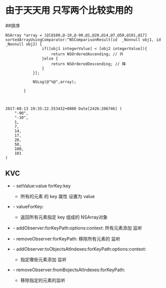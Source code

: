 # 由于天天用 只写两个比较实用的


##排序

```objc
NSArray *array = [@[@100,@-10,@-90,@1,@20,@14,@7,@50,@101,@17] sortedArrayUsingComparator:^NSComparisonResult(id  _Nonnull obj1, id  _Nonnull obj2) {
                if([obj1 integerValue] < [obj2 integerValue]){
                    return NSOrderedAscending; // 升
                }else {
                    return NSOrderedDescending; // 降
                }
            }];
            
            NSLog(@"%@",array);
            
        }
        
        
        
2017-08-13 19:35:22.553432+0800 Date[2426:206746] (
    "-90",
    "-10",
    1,
    7,
    14,
    17,
    20,
    50,
    100,
    101
)
```



## KVC
* \- setValue:value forKey:key
	- 所有的元素 的 key 属性 设置为 value

* \- valueForKey: 
	- 返回所有元素指定 key 组成的 NSArray对象

* \- addObserver:forKeyPath:options:context:  所有元素添加 监听
* \- removeObserver:forKeyPath:  移除所有元素的 监听
* \- addObserver:toObjectsAtIndexes:forKeyPath:options:context:
	- 指定哪些元素添加 监听
* \- removeObserver:fromBojectsAtIndexes:forKeyPath:
	- 移除指定的元素的监听